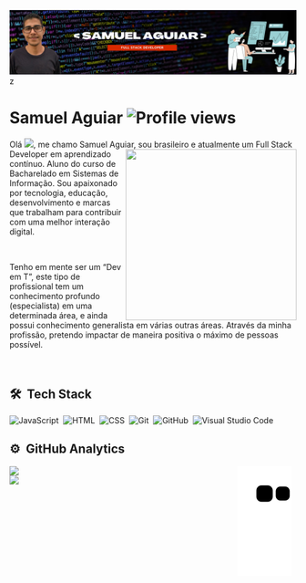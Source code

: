 
![I am GitHub Readme Generator's creator](https://raw.githubusercontent.com/DevSamuelAguiar/DevSamuelAguiar/main/Banner%20GitHub%20-%20Vers%C3%A3o%2003%20-%20(Vers%C3%A3o%20Opcional)%20-%20Copia.png)z

<h1 align="left">Samuel Aguiar  <img align="rithg"src="https://komarev.com/ghpvc/?username=devsamuelaguiar&color=orange" alt="Profile views" /></h1>


Olá <img src="https://raw.githubusercontent.com/kaueMarques/kaueMarques/master/hi.gif" width="20px">, me chamo Samuel Aguiar, sou brasileiro e atualmente um Full Stack<img align="right" width="300" height="300" src="https://media0.giphy.com/media/qgQUggAC3Pfv687qPC/giphy.gif?cid=790b76116f8f0867c5110e32ed033d4fc5dba6d09350bc84&rid=giphy.gif&ct=g"> Developer em aprendizado contínuo. Aluno do curso de Bacharelado em Sistemas de Informação. Sou apaixonado por tecnologia, educação, desenvolvimento e marcas que trabalham para contribuir com uma melhor interação digital.

<br>

Tenho em mente ser um “Dev em T”, este tipo de profissional tem um conhecimento profundo (especialista) em uma determinada área, e ainda possui conhecimento generalista em várias outras áreas. Através da minha profissão, pretendo impactar de maneira positiva o máximo de pessoas possível. <br><br><br>





## 🛠 &nbsp;Tech Stack

![JavaScript](https://img.shields.io/badge/-JavaScript-05122A?style=flat&logo=javascript)&nbsp;
![HTML](https://img.shields.io/badge/-HTML-05122A?style=flat&logo=HTML5)&nbsp;
![CSS](https://img.shields.io/badge/-CSS-05122A?style=flat&logo=CSS3&logoColor=1572B6)&nbsp;
![Git](https://img.shields.io/badge/-Git-05122A?style=flat&logo=git)&nbsp;
![GitHub](https://img.shields.io/badge/-GitHub-05122A?style=flat&logo=github)&nbsp;
![Visual Studio Code](https://img.shields.io/badge/-Visual%20Studio%20Code-05122A?style=flat&logo=visual-studio-code&logoColor=007ACC)&nbsp;

## ⚙️ &nbsp;GitHub Analytics
<div>
  <p >
    <img align="left" width="400em" src="https://github-readme-stats.vercel.app/api/top-langs/?username=devsamuelaguiar&layout=compact&theme=github_dark" />
    <img align="left" width="400em" src="https://github-readme-stats.vercel.app/api?username=devsamuelaguiar&show_icons=true&theme=github_dark" />
  </p>  
<div/> 

 ![Snake animation](https://github.com/DevSamuelAguiar/DevSamuelAguiar/blob/output/github-contribution-grid-snake.svg)
 


